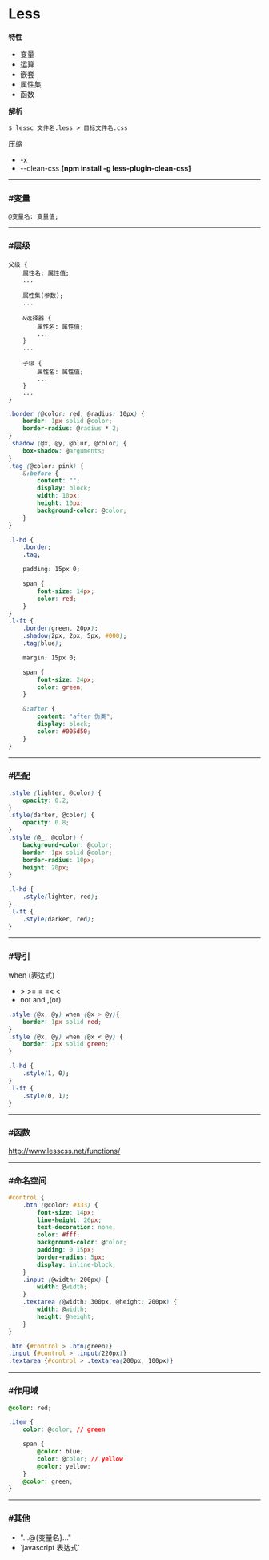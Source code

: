 # Less #

__特性__
- 变量
- 运算
- 嵌套
- 属性集
- 函数

__解析__
```
$ lessc 文件名.less > 目标文件名.css
```

压缩
+ -x
+ --clean-css __[npm install -g less-plugin-clean-css]__

*****

### #变量 ###

```
@变量名: 变量值;
```

*****

### #层级 ###

```
父级 {
    属性名: 属性值;
    ...

    属性集(参数);
    ...

    &选择器 {
        属性名: 属性值;
        ...
    }
    ...

    子级 {
        属性名: 属性值;
        ...
    }
    ...
}
```
```css
.border (@color: red, @radius: 10px) {
    border: 1px solid @color;
    border-radius: @radius * 2;
}
.shadow (@x, @y, @blur, @color) {
    box-shadow: @arguments;
}
.tag (@color: pink) {
    &:before {
        content: "";
        display: block;
        width: 10px;
        height: 10px;
        background-color: @color;
    }
}

.l-hd {
    .border;
    .tag;

    padding: 15px 0;

    span {
        font-size: 14px;
        color: red;
    }
}
.l-ft {
    .border(green, 20px);
    .shadow(2px, 2px, 5px, #000);
    .tag(blue);

    margin: 15px 0;

    span {
        font-size: 24px;
        color: green;
    }

    &:after {
        content: "after 伪类";
        display: block;
        color: #005d50;
    }
}
```

*****

### #匹配 ###

```css
.style (lighter, @color) {
    opacity: 0.2;
}
.style(darker, @color) {
    opacity: 0.8;
}
.style (@_, @color) {
    background-color: @color;
    border: 1px solid @color;
    border-radius: 10px;
    height: 20px;
}

.l-hd {
    .style(lighter, red);
}
.l-ft {
    .style(darker, red);
}
```

*****

### #导引 ###

when (表达式)
+ \> \>= = =< <
+ not and ,(or)

```css
.style (@x, @y) when (@x > @y){
    border: 1px solid red;
}
.style (@x, @y) when (@x < @y) {
    border: 2px solid green;
}

.l-hd {
    .style(1, 0);
}
.l-ft {
    .style(0, 1);
}
```

*****

### #函数 ###

<http://www.lesscss.net/functions/>

*****

### #命名空间 ###

```css
#control {
    .btn (@color: #333) {
        font-size: 14px;
        line-height: 26px;
        text-decoration: none;
        color: #fff;
        background-color: @color;
        padding: 0 15px;
        border-radius: 5px;
        display: inline-block;
    }
    .input (@width: 200px) {
        width: @width;
    }
    .textarea (@width: 300px, @height: 200px) {
        width: @width;
        height: @height;
    }
}

.btn {#control > .btn(green)}
.input {#control > .input(220px)}
.textarea {#control > .textarea(200px, 100px)}
```

*****

### #作用域 ###

```css
@color: red;

.item {
    color: @color; // green

    span {
        @color: blue;
        color: @color; // yellow
        @color: yellow;
    }
    @color: green;
}
```

*****

### #其他 ###
+ "...@{变量名}..."
+ \`javascript 表达式\`
